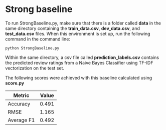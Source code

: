 # Strong baseline

To run StrongBaseline.py, make sure that there is a folder called **data**  in the same directory containing the **train_data.csv**, **dev_data.csv**, and **test_data.csv** files. When this environment is set up, run the following command in the command line:

	python StrongBaseline.py

Within the same directory, a csv file called **prediction_labels.csv** contains the predicted review ratings from a Naive Bayes Classifier using TF-IDF vectorization on the test set.

The following scores were achieved with this baseline calculated using **score.py**


Metric | Value
| ------- | ------- |
| Accuracy | 0.491| 
| RMSE | 1.165| 
| Average F1 | 0.492| 
